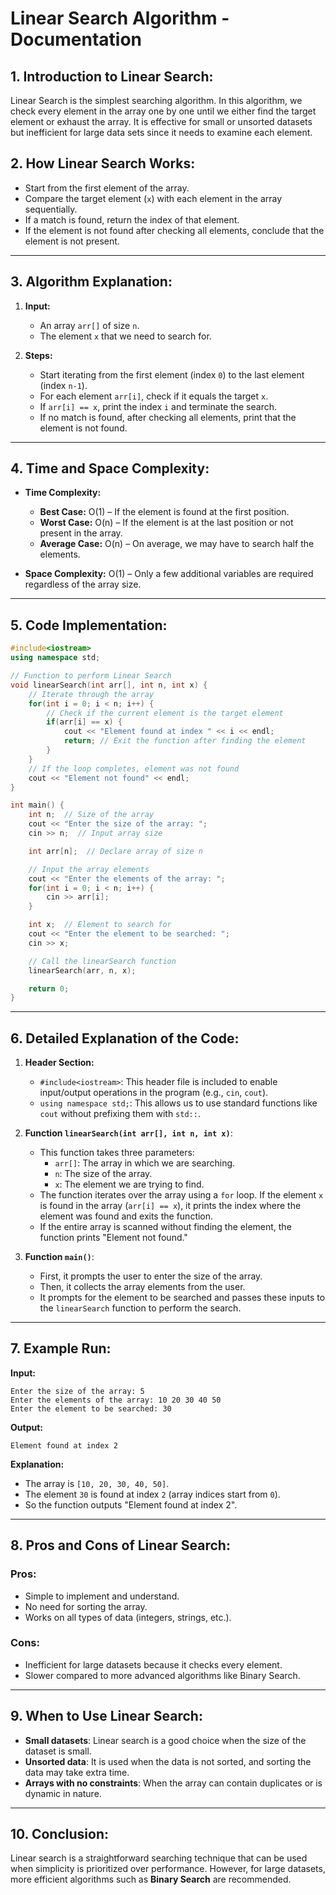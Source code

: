 
# Linear Search Algorithm - Documentation

## 1. Introduction to Linear Search:
Linear Search is the simplest searching algorithm. In this algorithm, we check every element in the array one by one until we either find the target element or exhaust the array. It is effective for small or unsorted datasets but inefficient for large data sets since it needs to examine each element.

## 2. How Linear Search Works:
- Start from the first element of the array.
- Compare the target element (`x`) with each element in the array sequentially.
- If a match is found, return the index of that element.
- If the element is not found after checking all elements, conclude that the element is not present.

---

## 3. Algorithm Explanation:

1. **Input:**
    - An array `arr[]` of size `n`.
    - The element `x` that we need to search for.

2. **Steps:**
    - Start iterating from the first element (index `0`) to the last element (index `n-1`).
    - For each element `arr[i]`, check if it equals the target `x`.
    - If `arr[i] == x`, print the index `i` and terminate the search.
    - If no match is found, after checking all elements, print that the element is not found.

---

## 4. Time and Space Complexity:

- **Time Complexity:**
  - **Best Case:** O(1) – If the element is found at the first position.
  - **Worst Case:** O(n) – If the element is at the last position or not present in the array.
  - **Average Case:** O(n) – On average, we may have to search half the elements.

- **Space Complexity:** O(1) – Only a few additional variables are required regardless of the array size.

---

## 5. Code Implementation:

```cpp
#include<iostream>
using namespace std;

// Function to perform Linear Search
void linearSearch(int arr[], int n, int x) {
    // Iterate through the array
    for(int i = 0; i < n; i++) {
        // Check if the current element is the target element
        if(arr[i] == x) {
            cout << "Element found at index " << i << endl;
            return; // Exit the function after finding the element
        }
    }
    // If the loop completes, element was not found
    cout << "Element not found" << endl;
}

int main() {
    int n;  // Size of the array
    cout << "Enter the size of the array: ";
    cin >> n;  // Input array size

    int arr[n];  // Declare array of size n

    // Input the array elements
    cout << "Enter the elements of the array: ";
    for(int i = 0; i < n; i++) {
        cin >> arr[i];
    }

    int x;  // Element to search for
    cout << "Enter the element to be searched: ";
    cin >> x;

    // Call the linearSearch function
    linearSearch(arr, n, x);

    return 0;
}
```

---

## 6. Detailed Explanation of the Code:

1. **Header Section:**
   - `#include<iostream>`: This header file is included to enable input/output operations in the program (e.g., `cin`, `cout`).
   - `using namespace std;`: This allows us to use standard functions like `cout` without prefixing them with `std::`.

2. **Function `linearSearch(int arr[], int n, int x)`**:
   - This function takes three parameters:
     - `arr[]`: The array in which we are searching.
     - `n`: The size of the array.
     - `x`: The element we are trying to find.
   - The function iterates over the array using a `for` loop. If the element `x` is found in the array (`arr[i] == x`), it prints the index where the element was found and exits the function.
   - If the entire array is scanned without finding the element, the function prints "Element not found."

3. **Function `main()`**:
   - First, it prompts the user to enter the size of the array.
   - Then, it collects the array elements from the user.
   - It prompts for the element to be searched and passes these inputs to the `linearSearch` function to perform the search.

---

## 7. Example Run:

**Input:**
```
Enter the size of the array: 5
Enter the elements of the array: 10 20 30 40 50
Enter the element to be searched: 30
```

**Output:**
```
Element found at index 2
```

**Explanation:**
- The array is `[10, 20, 30, 40, 50]`.
- The element `30` is found at index `2` (array indices start from `0`).
- So the function outputs "Element found at index 2".

---

## 8. Pros and Cons of Linear Search:

### Pros:
- Simple to implement and understand.
- No need for sorting the array.
- Works on all types of data (integers, strings, etc.).

### Cons:
- Inefficient for large datasets because it checks every element.
- Slower compared to more advanced algorithms like Binary Search.

---

## 9. When to Use Linear Search:

- **Small datasets**: Linear search is a good choice when the size of the dataset is small.
- **Unsorted data**: It is used when the data is not sorted, and sorting the data may take extra time.
- **Arrays with no constraints**: When the array can contain duplicates or is dynamic in nature.

---

## 10. Conclusion:

Linear search is a straightforward searching technique that can be used when simplicity is prioritized over performance. However, for large datasets, more efficient algorithms such as **Binary Search** are recommended.
